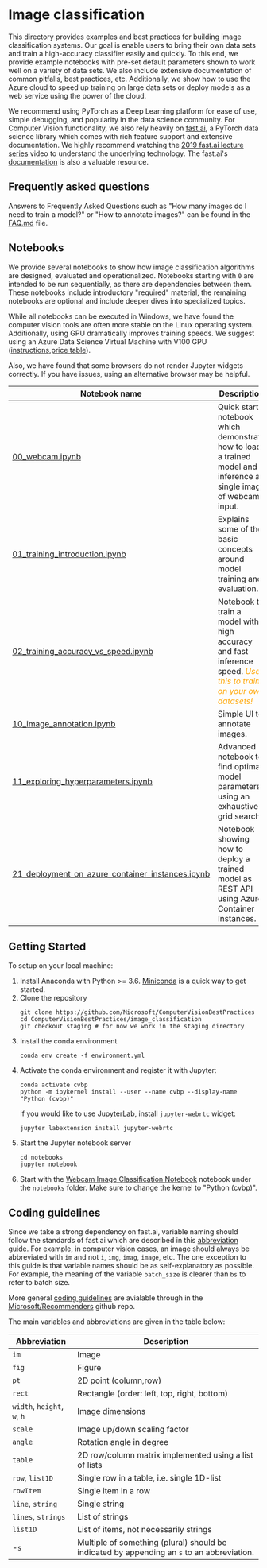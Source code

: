 # Image classification

This directory provides examples and best practices for building image classification systems. Our goal is enable users to bring their own data sets and train a high-accuracy classifier easily and quickly. To this end, we provide example notebooks with pre-set default parameters shown to work well on a variety of data sets. We also include extensive documentation of common pitfalls, best practices, etc. Additionally, we show how to use the Azure cloud to speed up training on large data sets or deploy models as a web service using the power of the cloud.

We recommend using PyTorch as a Deep Learning platform for ease of use, simple debugging, and popularity in the data science community. For Computer Vision functionality, we also rely heavily on [fast.ai](https://github.com/fastai/fastai), a PyTorch data science library which comes with rich feature support and extensive documentation. We highly recommend watching the [2019 fast.ai lecture series](https://course.fast.ai/videos/?lesson=1) video to understand the underlying technology. The fast.ai's [documentation](https://docs.fast.ai/) is also a valuable resource.

## Frequently asked questions

Answers to Frequently Asked Questions such as "How many images do I need to train a model?" or "How to annotate images?" can be found in the [FAQ.md](FAQ.md) file.

## Notebooks

We provide several notebooks to show how image classification algorithms are designed, evaluated and operationalized. Notebooks starting with `0` are intended to be run sequentially, as there are dependencies between them. These notebooks include introductory "required" material, the remaining notebooks are optional and include deeper dives into specialized topics.

While all notebooks can be executed in Windows, we have found the computer vision tools are often more stable on the Linux operating system. Additionally, using GPU dramatically improves training speeds. We suggest using an Azure Data Science Virtual Machine with V100 GPU ([instructions](https://docs.microsoft.com/en-us/azure/machine-learning/data-science-virtual-machine/provision-deep-learning-dsvm),[price table](https://azure.microsoft.com/en-us/pricing/details/virtual-machines/windows/)). 

Also, we have found that some browsers do not render Jupyter widgets correctly. If you have issues, using an alternative browser may be helpful.

| Notebook name | Description |
| --- | --- |
| [00_webcam.ipynb](notebooks/00_webcam.ipynb)| Quick start notebook which demonstrate how to load a trained model and inference a single image of webcam input.
| [01_training_introduction.ipynb](notebooks/01_training_introduction.ipynb)| Explains some of the basic concepts around model training and evaluation.|
| [02_training_accuracy_vs_speed.ipynb](notebooks/02_training_accuracy_vs_speed.ipynb)| Notebook to train a model with high accuracy and fast inference speed. *<font color="orange"> Use this to train on your own datasets! </font>* |
| [10_image_annotation.ipynb](notebooks/10_image_annotation.ipynb)| Simple UI to annotate images. |
| [11_exploring_hyperparameters.ipynb](notebooks/11_exploring_hyperparameters.ipynb)| Advanced notebook to find optimal model parameters using an exhaustive grid search. |
| [21_deployment_on_azure_container_instances.ipynb](notebooks/21_deployment_on_azure_container_instances.ipynb)| Notebook showing how to deploy a trained model as REST API using Azure Container Instances. |

## Getting Started

To setup on your local machine:
1. Install Anaconda with Python >= 3.6. [Miniconda](https://conda.io/miniconda.html) is a quick way to get started.
1. Clone the repository
    ```
    git clone https://github.com/Microsoft/ComputerVisionBestPractices
    cd ComputerVisionBestPractices/image_classification
    git checkout staging # for now we work in the staging directory
    ```
1. Install the conda environment
    ```
    conda env create -f environment.yml
    ```
1. Activate the conda environment and register it with Jupyter:
    ```
    conda activate cvbp
    python -m ipykernel install --user --name cvbp --display-name "Python (cvbp)"
    ```
    If you would like to use [JupyterLab](https://jupyterlab.readthedocs.io/en/stable/), install `jupyter-webrtc` widget:
    ```
    jupyter labextension install jupyter-webrtc
    ``` 
1. Start the Jupyter notebook server
    ```
    cd notebooks
    jupyter notebook
    ```
1. Start with the [Webcam Image Classification Notebook](notebooks/00_webcam.ipynb) notebook under the `notebooks` folder. Make sure to change the kernel to "Python (cvbp)".

## Coding guidelines

Since we take a strong dependency on fast.ai, variable naming should follow the standards of fast.ai which are described in this [abbreviation guide](https://docs.fast.ai/dev/abbr.html). For example, in computer vision cases, an image should always be abbreviated with `im` and not `i`, `img`, `imag`, `image`, etc. The one exception to this guide is that variable names should be as self-explanatory as possible. For example, the meaning of the variable `batch_size` is clearer than `bs` to refer to batch size.

More general [coding guidelines](https://github.com/Microsoft/Recommenders/wiki/Coding-Guidelines) are avialable through in the [Microsoft/Recommenders](https://github.com/Microsoft/Recommenders) github repo.

The main variables and abbreviations are given in the table below:

| Abbreviation | Description |
| ------------ | ----------- |
| `im `                    | Image
| `fig`                    | Figure
| `pt`                     | 2D point (column,row)
| `rect`                   | Rectangle (order: left, top, right, bottom)
| `width`, `height`, `w`, `h`  | Image dimensions
| `scale`                  | Image up/down scaling factor
| `angle`                  | Rotation angle in degree
| `table`                  | 2D row/column matrix implemented using a list of lists
| `row`, `list1D`             | Single row in a table, i.e. single 1D-list
| `rowItem`                | Single item in a row
| `line`, `string`            | Single string
| `lines`, `strings`          | List of strings
| `list1D`                 | List of items, not necessarily strings
| -`s`    | Multiple of something (plural) should be indicated by appending an `s` to an abbreviation.

